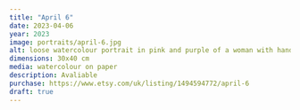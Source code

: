 ```yaml
---
title: "April 6"
date: 2023-04-06
year: 2023
image: portraits/april-6.jpg
alt: loose watercolour portrait in pink and purple of a woman with hands holding the sides of her head, looking like she's seen something terrile
dimensions: 30x40 cm
media: watercolour on paper
description: Avaliable
purchase: https://www.etsy.com/uk/listing/1494594772/april-6
draft: true
---
```

